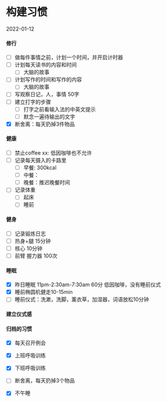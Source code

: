 # 构建习惯

2022-01-12

#### 修行

- [ ] 做每件事情之前，计划一个时间，并开启计时器
- [ ] 计划每天读书的内容和时间
	- [ ] 大脑的故事
- [ ] 计划写作的时间和写作的内容
	- [ ] 大脑的故事
- [ ] 写观察日记，人，事情 50字
- [ ] 建立打字的步骤
	- [ ] 打字之前看输入法的中英文提示
	- [ ] 默念一遍待输出的文字
- [x] 断舍离：每天扔掉3件物品

#### 健康
- [ ] 禁止coffee xx: 低因咖啡也不允许
- [ ] 记录每天摄入的卡路里
    - [ ] 早餐:  300kcal
    - [ ] 中餐：
    - [ ] 晚餐：推迟晚餐时间

- [ ] 记录体重
	- [ ] 起床
	- [ ] 睡前

#### 健身
- [ ] 记录锻炼日志
- [ ] 热身+腿 15分钟
- [ ] 核心 10分钟
- [ ] 前臂 握力器 100次

#### 睡眠
- [x] 昨日睡眠 11pm-2:30am-7:30am 60分 低因咖啡，没有睡前仪式
- [x] 睡前椭圆机健走10-15min
- [ ] 睡前仪式：洗漱，洗脚，薰衣草，加湿器，词语放松10分钟

#### 建立仪式感


#### 归档的习惯

- [x] 每天召开例会
- [x] 上班呼吸训练
- [x] 下班呼吸训练
- [ ] 断舍离，每天扔掉3个物品
- [x] 不午睡


